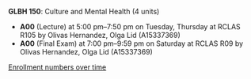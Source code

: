 **GLBH 150**: Culture and Mental Health (4 units)

- **A00** (Lecture) at 5:00 pm–7:50 pm on Tuesday, Thursday at RCLAS R105 by Olivas Hernandez, Olga Lid (A15337369)
- **A00** (Final Exam) at 7:00 pm–9:59 pm on Saturday at RCLAS R09 by Olivas Hernandez, Olga Lid (A15337369)

[Enrollment numbers over time](./GLBH150.tsv)
